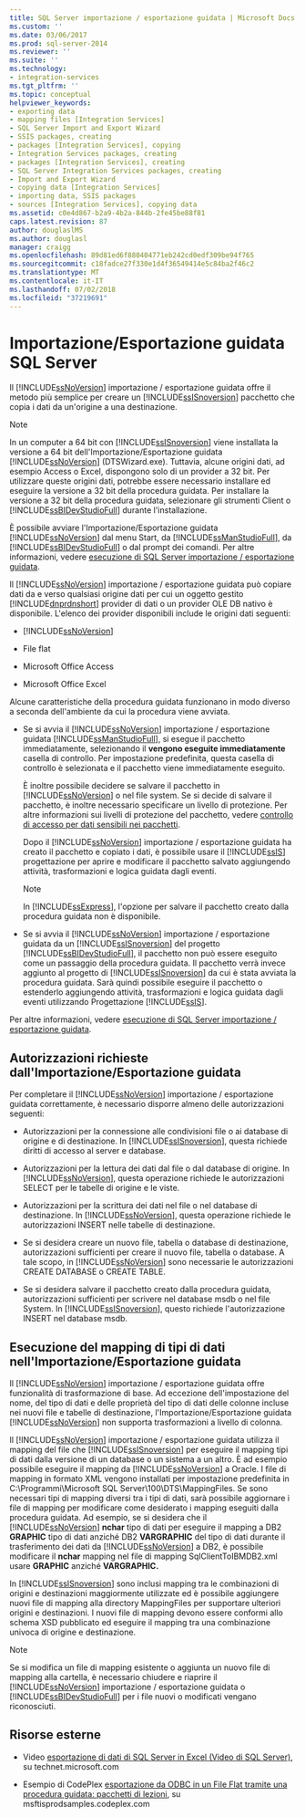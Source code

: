 ```yaml
---
title: SQL Server importazione / esportazione guidata | Microsoft Docs
ms.custom: ''
ms.date: 03/06/2017
ms.prod: sql-server-2014
ms.reviewer: ''
ms.suite: ''
ms.technology:
- integration-services
ms.tgt_pltfrm: ''
ms.topic: conceptual
helpviewer_keywords:
- exporting data
- mapping files [Integration Services]
- SQL Server Import and Export Wizard
- SSIS packages, creating
- packages [Integration Services], copying
- Integration Services packages, creating
- packages [Integration Services], creating
- SQL Server Integration Services packages, creating
- Import and Export Wizard
- copying data [Integration Services]
- importing data, SSIS packages
- sources [Integration Services], copying data
ms.assetid: c0e4d867-b2a9-4b2a-844b-2fe45be88f81
caps.latest.revision: 87
author: douglaslMS
ms.author: douglasl
manager: craigg
ms.openlocfilehash: 89d81ed6f880404771eb242cd0edf309be94f765
ms.sourcegitcommit: c18fadce27f330e1d4f36549414e5c84ba2f46c2
ms.translationtype: MT
ms.contentlocale: it-IT
ms.lasthandoff: 07/02/2018
ms.locfileid: "37219691"
---
```

# <a name="sql-server-import-and-export-wizard"></a>Importazione/Esportazione guidata SQL Server
  Il [!INCLUDE[ssNoVersion](../../includes/ssnoversion-md.md)] importazione / esportazione guidata offre il metodo più semplice per creare un [!INCLUDE[ssISnoversion](../../includes/ssisnoversion-md.md)] pacchetto che copia i dati da un'origine a una destinazione.  
  
> [!NOTE]  
>  In un computer a 64 bit con [!INCLUDE[ssISnoversion](../../includes/ssisnoversion-md.md)] viene installata la versione a 64 bit dell'Importazione/Esportazione guidata [!INCLUDE[ssNoVersion](../../includes/ssnoversion-md.md)] (DTSWizard.exe). Tuttavia, alcune origini dati, ad esempio Access o Excel, dispongono solo di un provider a 32 bit. Per utilizzare queste origini dati, potrebbe essere necessario installare ed eseguire la versione a 32 bit della procedura guidata. Per installare la versione a 32 bit della procedura guidata, selezionare gli strumenti Client o [!INCLUDE[ssBIDevStudioFull](../../includes/ssbidevstudiofull-md.md)] durante l'installazione.  
  
 È possibile avviare l'Importazione/Esportazione guidata [!INCLUDE[ssNoVersion](../../includes/ssnoversion-md.md)] dal menu Start, da [!INCLUDE[ssManStudioFull](../../includes/ssmanstudiofull-md.md)], da [!INCLUDE[ssBIDevStudioFull](../../includes/ssbidevstudiofull-md.md)] o dal prompt dei comandi. Per altre informazioni, vedere [esecuzione di SQL Server importazione / esportazione guidata](start-the-sql-server-import-and-export-wizard.md).  
  
 Il [!INCLUDE[ssNoVersion](../../includes/ssnoversion-md.md)] importazione / esportazione guidata può copiare dati da e verso qualsiasi origine dati per cui un oggetto gestito [!INCLUDE[dnprdnshort](../../includes/dnprdnshort-md.md)] provider di dati o un provider OLE DB nativo è disponibile. L'elenco dei provider disponibili include le origini dati seguenti:  
  
-   [!INCLUDE[ssNoVersion](../../includes/ssnoversion-md.md)]  
  
-   File flat  
  
-   Microsoft Office Access  
  
-   Microsoft Office Excel  
  
 Alcune caratteristiche della procedura guidata funzionano in modo diverso a seconda dell'ambiente da cui la procedura viene avviata.  
  
-   Se si avvia il [!INCLUDE[ssNoVersion](../../includes/ssnoversion-md.md)] importazione / esportazione guidata [!INCLUDE[ssManStudioFull](../../includes/ssmanstudiofull-md.md)], si esegue il pacchetto immediatamente, selezionando il **vengono eseguite immediatamente** casella di controllo. Per impostazione predefinita, questa casella di controllo è selezionata e il pacchetto viene immediatamente eseguito.  
  
     È inoltre possibile decidere se salvare il pacchetto in [!INCLUDE[ssNoVersion](../../includes/ssnoversion-md.md)] o nel file system. Se si decide di salvare il pacchetto, è inoltre necessario specificare un livello di protezione. Per altre informazioni sui livelli di protezione del pacchetto, vedere [controllo di accesso per dati sensibili nei pacchetti](../security/access-control-for-sensitive-data-in-packages.md).  
  
     Dopo il [!INCLUDE[ssNoVersion](../../includes/ssnoversion-md.md)] importazione / esportazione guidata ha creato il pacchetto e copiato i dati, è possibile usare il [!INCLUDE[ssIS](../../includes/ssis-md.md)] progettazione per aprire e modificare il pacchetto salvato aggiungendo attività, trasformazioni e logica guidata dagli eventi.  
  
    > [!NOTE]  
    >  In [!INCLUDE[ssExpress](../../includes/ssexpress-md.md)], l'opzione per salvare il pacchetto creato dalla procedura guidata non è disponibile.  
  
-   Se si avvia il [!INCLUDE[ssNoVersion](../../includes/ssnoversion-md.md)] importazione / esportazione guidata da un [!INCLUDE[ssISnoversion](../../includes/ssisnoversion-md.md)] del progetto [!INCLUDE[ssBIDevStudioFull](../../includes/ssbidevstudiofull-md.md)], il pacchetto non può essere eseguito come un passaggio della procedura guidata. Il pacchetto verrà invece aggiunto al progetto di [!INCLUDE[ssISnoversion](../../includes/ssisnoversion-md.md)] da cui è stata avviata la procedura guidata. Sarà quindi possibile eseguire il pacchetto o estenderlo aggiungendo attività, trasformazioni e logica guidata dagli eventi utilizzando Progettazione [!INCLUDE[ssIS](../../includes/ssis-md.md)].  
  
 Per altre informazioni, vedere [esecuzione di SQL Server importazione / esportazione guidata](start-the-sql-server-import-and-export-wizard.md).  
  
## <a name="permissions-required-by-the-import-and-export-wizard"></a>Autorizzazioni richieste dall'Importazione/Esportazione guidata  
 Per completare il [!INCLUDE[ssNoVersion](../../includes/ssnoversion-md.md)] importazione / esportazione guidata correttamente, è necessario disporre almeno delle autorizzazioni seguenti:  
  
-   Autorizzazioni per la connessione alle condivisioni file o ai database di origine e di destinazione. In [!INCLUDE[ssISnoversion](../../includes/ssisnoversion-md.md)], questa richiede diritti di accesso al server e database.  
  
-   Autorizzazioni per la lettura dei dati dal file o dal database di origine. In [!INCLUDE[ssNoVersion](../../includes/ssnoversion-md.md)], questa operazione richiede le autorizzazioni SELECT per le tabelle di origine e le viste.  
  
-   Autorizzazioni per la scrittura dei dati nel file o nel database di destinazione. In [!INCLUDE[ssNoVersion](../../includes/ssnoversion-md.md)], questa operazione richiede le autorizzazioni INSERT nelle tabelle di destinazione.  
  
-   Se si desidera creare un nuovo file, tabella o database di destinazione, autorizzazioni sufficienti per creare il nuovo file, tabella o database. A tale scopo, in [!INCLUDE[ssNoVersion](../../includes/ssnoversion-md.md)] sono necessarie le autorizzazioni CREATE DATABASE o CREATE TABLE.  
  
-   Se si desidera salvare il pacchetto creato dalla procedura guidata, autorizzazioni sufficienti per scrivere nel database msdb o nel file System. In [!INCLUDE[ssISnoversion](../../includes/ssisnoversion-md.md)], questo richiede l'autorizzazione INSERT nel database msdb.  
  
## <a name="mapping-data-types-in-the-import-and-export-wizard"></a>Esecuzione del mapping di tipi di dati nell'Importazione/Esportazione guidata  
 Il [!INCLUDE[ssNoVersion](../../includes/ssnoversion-md.md)] importazione / esportazione guidata offre funzionalità di trasformazione di base. Ad eccezione dell'impostazione del nome, del tipo di dati e delle proprietà del tipo di dati delle colonne incluse nei nuovi file e tabelle di destinazione, l'Importazione/Esportazione guidata [!INCLUDE[ssNoVersion](../../includes/ssnoversion-md.md)] non supporta trasformazioni a livello di colonna.  
  
 Il [!INCLUDE[ssNoVersion](../../includes/ssnoversion-md.md)] importazione / esportazione guidata utilizza il mapping del file che [!INCLUDE[ssISnoversion](../../includes/ssisnoversion-md.md)] per eseguire il mapping tipi di dati dalla versione di un database o un sistema a un altro. È ad esempio possibile eseguire il mapping da [!INCLUDE[ssNoVersion](../../includes/ssnoversion-md.md)] a Oracle. I file di mapping in formato XML vengono installati per impostazione predefinita in C:\Programmi\Microsoft SQL Server\100\DTS\MappingFiles. Se sono necessari tipi di mapping diversi tra i tipi di dati, sarà possibile aggiornare i file di mapping per modificare come desiderato i mapping eseguiti dalla procedura guidata. Ad esempio, se si desidera che il [!INCLUDE[ssNoVersion](../../includes/ssnoversion-md.md)] **nchar** tipo di dati per eseguire il mapping a DB2 **GRAPHIC** tipo di dati anziché DB2 **VARGRAPHIC** del tipo di dati durante il trasferimento dei dati da [!INCLUDE[ssNoVersion](../../includes/ssnoversion-md.md)] a DB2, è possibile modificare il **nchar** mapping nel file di mapping SqlClientToIBMDB2.xml usare **GRAPHIC** anziché **VARGRAPHIC.**  
  
 In [!INCLUDE[ssISnoversion](../../includes/ssisnoversion-md.md)] sono inclusi mapping tra le combinazioni di origini e destinazioni maggiormente utilizzate ed è possibile aggiungere nuovi file di mapping alla directory MappingFiles per supportare ulteriori origini e destinazioni. I nuovi file di mapping devono essere conformi allo schema XSD pubblicato ed eseguire il mapping tra una combinazione univoca di origine e destinazione.  
  
> [!NOTE]  
>  Se si modifica un file di mapping esistente o aggiunta un nuovo file di mapping alla cartella, è necessario chiudere e riaprire il [!INCLUDE[ssNoVersion](../../includes/ssnoversion-md.md)] importazione / esportazione guidata o [!INCLUDE[ssBIDevStudioFull](../../includes/ssbidevstudiofull-md.md)] per i file nuovi o modificati vengano riconosciuti.  
  
## <a name="external-resources"></a>Risorse esterne  
  
-   Video [esportazione di dati di SQL Server in Excel (Video di SQL Server)](http://go.microsoft.com/fwlink/?LinkID=200975), su technet.microsoft.com  
  
-   Esempio di CodePlex [esportazione da ODBC in un File Flat tramite una procedura guidata: pacchetti di lezioni](http://go.microsoft.com/fwlink/?LinkId=217657), su msftisprodsamples.codeplex.com  
  
  
